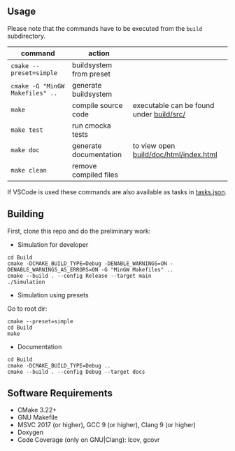 ## Usage

Please note that the commands have to be executed from the `build` subdirectory.

| command                         | action                  | &nbsp;                                                              |
| ------------------------------- | ----------------------- | ------------------------------------------------------------------- |
| `cmake --preset=simple`         | buildsystem from preset | &nbsp;                                                              |
| `cmake -G "MinGW Makefiles" ..` | generate buildsystem    | &nbsp;                                                              |
| `make`                          | compile source code     | executable can be found under [build/src/](build/src/)              |
| `make test`                     | run cmocka tests        | &nbsp;                                                              |
| `make doc`                      | generate documentation  | to view open [build/doc/html/index.html](build/doc/html/index.html) |
| `make clean`                    | remove compiled files   | &nbsp;                                                              |

If VSCode is used these commands are also available as tasks in [tasks.json](.vscode/tasks.json).

## Building

First, clone this repo and do the preliminary work:

- Simulation for developer

```shell
cd Build
cmake -DCMAKE_BUILD_TYPE=Debug -DENABLE_WARNINGS=ON -DENABLE_WARNINGS_AS_ERRORS=ON -G "MinGW Makefiles" ..
cmake --build . --config Release --target main
./Simulation
```

- Simulation using presets

Go to root dir:

```shell
cmake --preset=simple
cd Build
make
```

- Documentation

```shell
cd Build
cmake -DCMAKE_BUILD_TYPE=Debug ..
cmake --build . --config Debug --target docs
```

## Software Requirements

- CMake 3.22+
- GNU Makefile
- MSVC 2017 (or higher), GCC 9 (or higher), Clang 9 (or higher)
- Doxygen
- Code Coverage (only on GNU|Clang): lcov, gcovr
